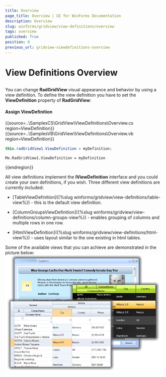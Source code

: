 ```yaml
---
title: Overview
page_title: Overview | UI for WinForms Documentation
description: Overview
slug: winforms/gridview/view-definitions/overview
tags: overview
published: True
position: 0
previous_url: gridview-viewdefinitions-overview
---
```


# View Definitions Overview



## 

You can change __RadGridView__ visual appearance and behavior by using a view definition. To define the view definition you have to set the __ViewDefinition__ property of __RadGridView__:

#### Assign ViewDefinition

{{source=..\SamplesCS\GridView\ViewDefinitions\Overview.cs region=ViewDefinition}} 
{{source=..\SamplesVB\GridView\ViewDefinitions\Overview.vb region=ViewDefinition}} 

````C#
this.radGridView1.ViewDefinition = myDefinition;

````
````VB.NET
Me.RadGridView1.ViewDefinition = myDefinition

````

{{endregion}} 

All view definitions implement the __IViewDefinition__ interface and you could create your own definitions, if you wish. Three different view definitions are currently included: 

* [TableViewDefinition]({%slug winforms/gridview/view-definitions/table-view%}) - this is the default view definition.

* [ColumnGroupsViewDefinition]({%slug winforms/gridview/view-definitions/column-groups-view%}) - enables grouping of columns and multiple rows in one row.

* [HtmlViewDefinition]({%slug winforms/gridview/view-definitions/html-view%}) - uses layout similar to the one existing in html tables.

Some of the available views that you can achieve are demonstrated in the picture below:<br>![gridview-viewdefinitions-overview 001](images/gridview-viewdefinitions-overview001.png)
